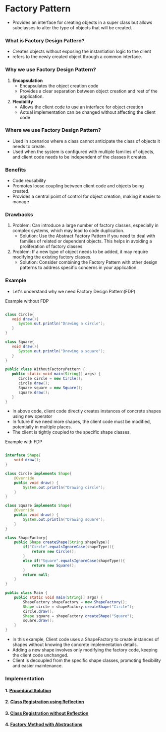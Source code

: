 # Factory Pattern

- Provides an interface for creating objects in a super class but allows subclasses to alter the type of objects that will be created.

### What is Factory Design Pattern?
- Creates objects without exposing the instantiation logic to the client
- refers to the newly created object through a common interface.

### Why we use Factory Design Pattern?
1. **Encapsulation**
    - Encapsulates the object creation code
    - Provides a clear separation between object creation and rest of the application.
2. **Flexibility**
    - Allows the client code to use an interface for object creation
    - Actual implementation can be changed without affecting the client code

### Where we use Factory Design Pattern?
- Used in scenarios where a class cannot anticipate the class of objects it needs to create.
- Used when the system is configured with multiple families of objects, and client code needs to be independent of the classes it creates.

### Benefits
- Code reusability
- Promotes loose coupling between client code and objects being created.
- Provides a central point of control for object creation, making it easier to manage

### Drawbacks
1. Problem: Can introduce a large number of factory classes, especially in complex systems, which may lead to code duplication.
    - Solution: Use the Abstract Factory Pattern if you need to deal with families of related or dependent objects. This helps in avoiding a proliferation of factory classes.
2. Problem: If a new type of object needs to be added, it may require modifying the existing factory classes.
    - Solution: Consider combining the Factory Pattern with other design patterns to address specific concerns in your application. 

### Example
- Let's understand why we need Factory Design Pattern(FDP)

Example without FDP
```java

class Circle{
   void draw(){
      System.out.println("Drawing a circle");
   }
}

class Square{
   void draw(){
      System.out.println("Drawing a square");
   }
}

public class WithoutFactoryPattern {
   public static void main(String[] args) {
      Circle circle = new Circle();
      circle.draw();
      Square square = new Square();
      square.draw();
   }
}

```
- In above code, client code directly creates instances of concrete shapes using new operator
- In future if we need more shapes, the client code must be modified, potentially in multiple places.
- The client is tightly coupled to the specific shape classes.

Example with FDP
```java

interface Shape{
    void draw();
}

class Circle implements Shape{
    @Override
    public void draw() {
        System.out.println("Drawing circle");
    }
}

class Square implements Shape{
    @Override
    public void draw() {
        System.out.println("Drawing square");
    }
}

class ShapeFactory{
    public Shape createShape(String shapeType){
        if("Circle".equalsIgnoreCase(shapeType)){
            return new Circle();
        }
        else if("Square".equalsIgnoreCase(shapeType)){
            return new Square();
        }
        return null;
    }
}

public class Main {
    public static void main(String[] args) {
        ShapeFactory shapeFactory = new ShapeFactory();
        Shape circle = shapeFactory.createShape("Circle");
        circle.draw();
        Shape square = shapeFactory.createShape("Square");
        square.draw();
    }
}
```
- In this example, Client code uses a ShapeFactory to create instances of shapes without knowing the concrete implementation details.
- Adding a new shape involves only modifying the factory code, keeping  the client code unchanged.
- Client is decoupled from the specific shape classes, promoting flexibility and easier maintenance.

### Implementation

#### 1. [Procedural Solution]()

#### 2. [Class Registration using Reflection]()

#### 3. [Class Registration without Reflection]()

#### 4. [Factory Method with Abstractions]()